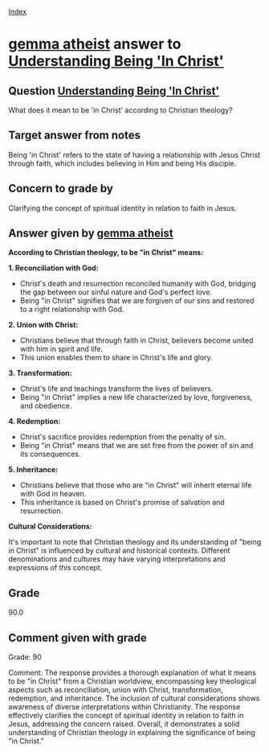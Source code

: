 
[Index](../../index.md)
# [gemma atheist](../../answering_models/gemma_atheist.md) answer to [Understanding Being 'In Christ'](../../questions/Understanding_Being_'In_Christ'.md)

## Question [Understanding Being 'In Christ'](../../questions/Understanding_Being_'In_Christ'.md)
What does it mean to be 'in Christ' according to Christian theology?

## Target answer from notes
Being 'in Christ' refers to the state of having a relationship with Jesus Christ through faith, which includes believing in Him and being His disciple.

## Concern to grade by
Clarifying the concept of spiritual identity in relation to faith in Jesus.

## Answer given by [gemma atheist](../../answering_models/gemma_atheist.md)
**According to Christian theology, to be "in Christ" means:**

**1. Reconciliation with God:**
- Christ's death and resurrection reconciled humanity with God, bridging the gap between our sinful nature and God's perfect love.
- Being "in Christ" signifies that we are forgiven of our sins and restored to a right relationship with God.

**2. Union with Christ:**
- Christians believe that through faith in Christ, believers become united with him in spirit and life.
- This union enables them to share in Christ's life and glory.

**3. Transformation:**
- Christ's life and teachings transform the lives of believers.
- Being "in Christ" implies a new life characterized by love, forgiveness, and obedience.

**4. Redemption:**
- Christ's sacrifice provides redemption from the penalty of sin.
- Being "in Christ" means that we are set free from the power of sin and its consequences.

**5. Inheritance:**
- Christians believe that those who are "in Christ" will inherit eternal life with God in heaven.
- This inheritance is based on Christ's promise of salvation and resurrection.

**Cultural Considerations:**

It's important to note that Christian theology and its understanding of "being in Christ" is influenced by cultural and historical contexts. Different denominations and cultures may have varying interpretations and expressions of this concept.

## Grade
90.0

## Comment given with grade
Grade: 90

Comment: The response provides a thorough explanation of what it means to be "in Christ" from a Christian worldview, encompassing key theological aspects such as reconciliation, union with Christ, transformation, redemption, and inheritance. The inclusion of cultural considerations shows awareness of diverse interpretations within Christianity. The response effectively clarifies the concept of spiritual identity in relation to faith in Jesus, addressing the concern raised. Overall, it demonstrates a solid understanding of Christian theology in explaining the significance of being "in Christ."
